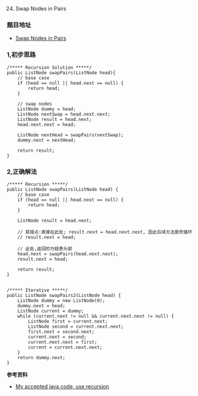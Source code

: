 24. Swap Nodes in Pairs

### 题目地址
- [Swap Nodes in Pairs](https://leetcode.com/problems/swap-nodes-in-pairs/)

### 1,初步思路

```
/***** Recursion Solution *****/
public ListNode swapPairs(ListNode head){
    // base case
    if (head == null || head.next == null) {
        return head;
    }

    // swap nodes
    ListNode dummy = head;
    ListNode nextSwap = head.next.next;
    ListNode result = head.next;
    head.next.next = head;

    ListNode nextHead = swapPairs(nextSwap);
    dummy.next = nextHead;

    return result;
}
```

### 2,正确解法

```
/***** Recursion *****/
public ListNode swapPairs(ListNode head) {
    // base case
    if (head == null || head.next == null) {
        return head;
    }

    ListNode result = head.next;

    // 易错点:直接在此处; result.next = head.next.next, 因此后续方法是死循环
    // result.next = head;

    // 此处,返回的为链表头部
    head.next = swapPairs(head.next.next);
    result.next = head;

    return result;
}


/***** Iterative *****/
public ListNode swapPairs2(ListNode head) {
    ListNode dummy = new ListNode(0);
    dummy.next = head;
    ListNode current = dummy;
    while (current.next != null && current.next.next != null) {
        ListNode first = current.next;
        ListNode second = current.next.next;
        first.next = second.next;
        current.next = second;
        current.next.next = first;
        current = current.next.next;
    }
    return dummy.next;
}
```

**参考资料**
- [My accepted java code, use recursion](https://leetcode.com/problems/swap-nodes-in-pairs/discuss/11030/My-accepted-java-code.-used-recursion.)